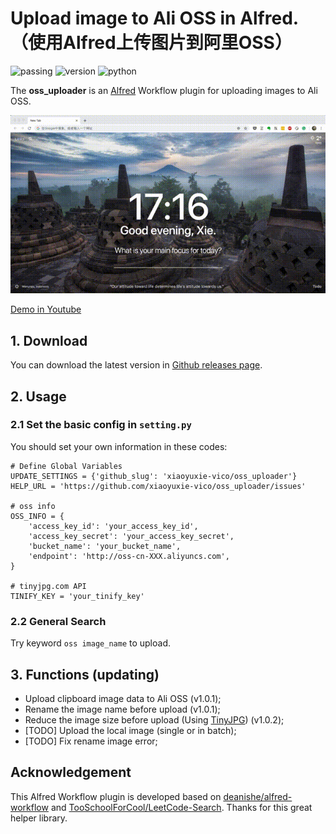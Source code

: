 # Upload image to Ali OSS in Alfred. （使用Alfred上传图片到阿里OSS）

![passing](https://img.shields.io/badge/build-passing-brightgreen.svg) ![version](https://img.shields.io/badge/version-1.0.1-brightgreen.svg) ![python](https://img.shields.io/badge/python-2.7-blue.svg)

The **oss_uploader** is an [Alfred](https://www.alfredapp.com) Workflow plugin for uploading images to Ali OSS.

![demo](docs/demo.gif)

[Demo in Youtube](https://youtu.be/FFC_sS3WoGo)

## 1. Download

You can download the latest version in [Github releases page](https://github.com/xiaoyuxie-vico/oss_uploader).

## 2. Usage

### 2.1 Set the basic config in `setting.py`
You should set your own information in these codes:
```
# Define Global Variables
UPDATE_SETTINGS = {'github_slug': 'xiaoyuxie-vico/oss_uploader'}
HELP_URL = 'https://github.com/xiaoyuxie-vico/oss_uploader/issues'

# oss info
OSS_INFO = {
    'access_key_id': 'your_access_key_id',
    'access_key_secret': 'your_access_key_secret',
    'bucket_name': 'your_bucket_name',
    'endpoint': 'http://oss-cn-XXX.aliyuncs.com',
}

# tinyjpg.com API
TINIFY_KEY = 'your_tinify_key'
```

### 2.2 General Search

Try keyword `oss image_name` to upload.

## 3. Functions (updating)
- Upload clipboard image data to Ali OSS (v1.0.1);
- Rename the image name before upload (v1.0.1);
- Reduce the image size before upload (Using [TinyJPG](https://tinyjpg.com)) (v1.0.2);
- [TODO] Upload the local image (single or in batch);
- [TODO] Fix rename image error;

## Acknowledgement

This Alfred Workflow plugin is developed based on [deanishe/alfred-workflow](https://github.com/deanishe/alfred-workflow) and [TooSchoolForCool/LeetCode-Search](https://github.com/TooSchoolForCool/LeetCode-Search). Thanks for this great helper library.
